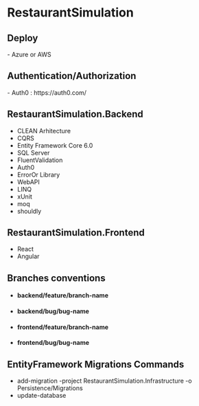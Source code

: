 # RestaurantSimulation

<h2>Deploy</h2>
- Azure or AWS

<h2>Authentication/Authorization</h2>
- Auth0 : https://auth0.com/

<h2>RestaurantSimulation.Backend</h2>

- CLEAN Arhitecture
- CQRS
- Entity Framework Core 6.0
- SQL Server
- FluentValidation
- Auth0
- ErrorOr Library
- WebAPI
- LINQ
- xUnit
- moq
- shouldly

<h2>RestaurantSimulation.Frontend</h2>

- React
- Angular

<h2>Branches conventions</h2>

- <h4>backend/feature/branch-name</h4>
- <h4>backend/bug/bug-name</h4>
- <h4>frontend/feature/branch-name</h4>
- <h4>frontend/bug/bug-name</h4>

<h2>EntityFramework Migrations Commands</h2>

- add-migration <migration-name> -project RestaurantSimulation.Infrastructure -o Persistence/Migrations
- update-database 
